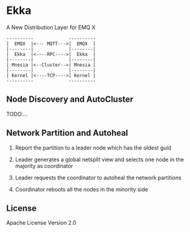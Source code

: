 
# Ekka

A New Distribution Layer for EMQ X

```
----------             ----------
|  EMQX  |<--- MQTT--->|  EMQX  |
|--------|             |--------|
|  Ekka  |<----RPC---->|  Ekka  |
|--------|             |--------|
| Mnesia |<--Cluster-->| Mnesia |
|--------|             |--------|
| Kernel |<----TCP---->| Kernel |
----------             ----------
```

## Node Discovery and AutoCluster

TODO:...

## Network Partition and Autoheal

1. Report the partition to a leader node which has the oldest guid

2. Leader generates a global netsplit view and selects one node in the majority as coordinator

3. Leader requests the coordinator to autoheal the network partitions

4. Coordinator reboots all the nodes in the minority side

## License

Apache License Version 2.0

